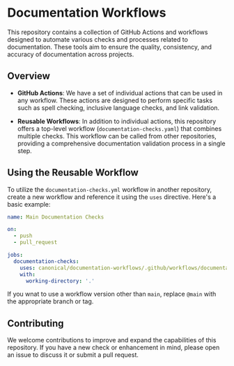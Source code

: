 # Documentation Workflows

This repository contains a collection of GitHub Actions and workflows designed to automate various checks and processes related to documentation. These tools aim to ensure the quality, consistency, and accuracy of documentation across projects.

## Overview

- **GitHub Actions**: We have a set of individual actions that can be used in any workflow. These actions are designed to perform specific tasks such as spell checking, inclusive language checks, and link validation.
  
- **Reusable Workflows**: In addition to individual actions, this repository offers a top-level workflow (`documentation-checks.yaml`) that combines multiple checks. This workflow can be called from other repositories, providing a comprehensive documentation validation process in a single step.

## Using the Reusable Workflow

To utilize the `documentation-checks.yml` workflow in another repository, create a new workflow and reference it using the `uses` directive. Here's a basic example:

```yaml
name: Main Documentation Checks

on:
  - push
  - pull_request

jobs:
  documentation-checks:
    uses: canonical/documentation-workflows/.github/workflows/documentation-checks.yml@main
    with:
      working-directory: '.'
```

If you wnat to use a workflow version other than `main`, replace `@main` with the appropriate branch or tag.

## Contributing

We welcome contributions to improve and expand the capabilities of this repository. If you have a new check or enhancement in mind, please open an issue to discuss it or submit a pull request.